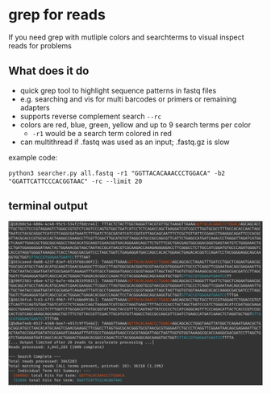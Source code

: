 grep for reads
===

If you need grep with mutliple colors and searchterms to visual inspect reads for problems

## What does it do
* quick grep tool to highlight sequence patterns in fastq files
* e.g. searching and vis for multi barcodes or primers or remaining adapters
* supports reverse complement search `--rc`
* colors are red, blue, green, yellow and up to 9 search terms per color
    * `-r1` would be a search term colored in red
* can multithread if .fastq was used as an input; .fastq.gz is slow

example code:
```
python3 searcher.py all.fastq -r1 "GGTTACACAAACCCTGGACA" -b2 "GGATTCATTCCCACGGTAAC" -rc --limit 20
```

## terminal output

![alt text](image.png)